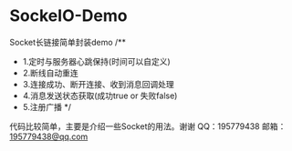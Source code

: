 # SockeIO-Demo

Socket长链接简单封装demo
/**
 * 1.定时与服务器心跳保持(时间可以自定义)
 * 2.断线自动重连
 * 3.连接成功、断开连接、收到消息回调处理
 * 4.消息发送状态获取(成功true or 失败false)
 * 5.注册广播
 */
 
 
代码比较简单，主要是介绍一些Socket的用法。谢谢
  QQ：195779438
  邮箱：195779438@qq.com
 
 
 
